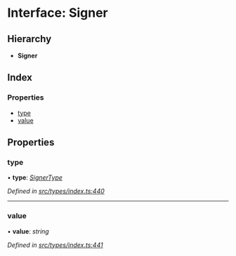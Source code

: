 # Interface: Signer

## Hierarchy

* **Signer**

## Index

### Properties

* [type](types.signer.md#type)
* [value](types.signer.md#value)

## Properties

###  type

• **type**: *[SignerType](../enums/types.signertype.md)*

*Defined in [src/types/index.ts:440](https://github.com/PolymathNetwork/polymesh-sdk/blob/d7c2770/src/types/index.ts#L440)*

___

###  value

• **value**: *string*

*Defined in [src/types/index.ts:441](https://github.com/PolymathNetwork/polymesh-sdk/blob/d7c2770/src/types/index.ts#L441)*
